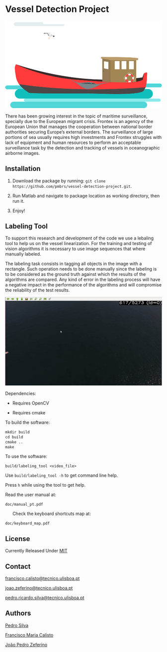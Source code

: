 # Vessel Detection Project

<img src="assets/vessel.png"/>

There has been growing interest in the topic of maritime surveillance, specially due to the European migrant crisis. Frontex is an agency of the European Union that manages the cooperation between national border authorities securing Europe’s external borders. The surveillance of large portions of sea usually requires high investments and Frontex struggles with lack of equipment and human resources to perform an acceptable surveillance task by the detection and tracking of vessels in oceanographic airborne images.

## Installation

1. Download the package by running: `git clone https://github.com/pmbrs/vessel-detection-project.git`.

2. Run Matlab and navigate to package location as working directory, then run it.

3. Enjoy!


## Labeling Tool

To support this research and development of the code we use a lebaling tool to help us on the vessel linearization. For the training and testing of vision algorithms it is necessary to use image sequences that where manually labeled.

The labeling task consists in tagging all objects in the image with a rectangle. Such operation needs to be done manually since the labeling is to be considered as the ground truth against which the results of the algorithms are compared. Any kind of error in the labeling process will have a negative impact in the performance of the algorithms and will compromise the reliability of the test results.

<img src="assets/vessel.gif"/>


Dependencies:

- Requires OpenCV

- Requires cmake

To build the software:

```
mkdir build
cd build
cmake ..
make
```

To use the software:

```
build/labeling_tool <video_file>
```

Use `build/labeling_tool -h` to get command line help.

Press `h` while using the tool to get help.

Read the user manual at:

```
doc/manual_pt.pdf
```
      
Check the keyboard shortcuts map at:

```
doc/keyboard_map.pdf
```


## License

Currently Released Under [MIT](https://github.com/pmbrs/vessel-detection-project/blob/master/LICENSE)


## Contact

francisco.calisto@tecnico.ulisboa.pt

joao.zeferino@tecnico.ulisboa.pt

pedro.ricardo.silva@tecnico.ulisboa.pt

## Authors

[Pedro Silva](https://github.com/pmbrs)

[Francisco Maria Calisto](https://github.com/FMCalisto)

[João Pedro Zeferino](https://github.com/JPZef)
